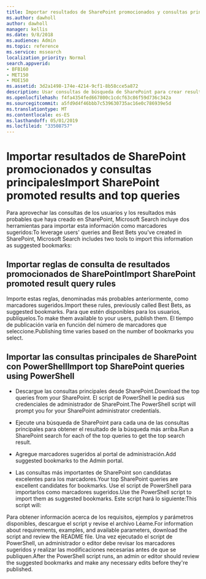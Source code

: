 ```yaml
---
title: Importar resultados de SharePoint promocionados y consultas principales
ms.author: dawholl
author: dawholl
manager: kellis
ms.date: 9/8/2018
ms.audience: Admin
ms.topic: reference
ms.service: mssearch
localization_priority: Normal
search.appverid:
- BFB160
- MET150
- MOE150
ms.assetid: 3d2a1498-174e-4214-9cf1-8b58cce5a872
description: Usar consultas de búsqueda de SharePoint para crear resultados de trabajo para Microsoft Search
ms.openlocfilehash: f4fa4354fed667800c1cdcf63c86f59d736c342a
ms.sourcegitcommit: a5fd9d4f46bbb7c539630735ac16e0c786939e5d
ms.translationtype: MT
ms.contentlocale: es-ES
ms.lasthandoff: 05/01/2019
ms.locfileid: "33508757"
---
```

# <a name="import-sharepoint-promoted-results-and-top-queries"></a><span data-ttu-id="ded33-103">Importar resultados de SharePoint promocionados y consultas principales</span><span class="sxs-lookup"><span data-stu-id="ded33-103">Import SharePoint promoted results and top queries</span></span>

<span data-ttu-id="ded33-104">Para aprovechar las consultas de los usuarios y los resultados más probables que haya creado en SharePoint, Microsoft Search incluye dos herramientas para importar esta información como marcadores sugeridos:</span><span class="sxs-lookup"><span data-stu-id="ded33-104">To leverage users' queries and Best Bets you've created in SharePoint, Microsoft Search includes two tools to import this information as suggested bookmarks:</span></span> 
  
## <a name="import-sharepoint-promoted-result-query-rules"></a><span data-ttu-id="ded33-105">Importar reglas de consulta de resultados promocionados de SharePoint</span><span class="sxs-lookup"><span data-stu-id="ded33-105">Import SharePoint promoted result query rules</span></span>

<span data-ttu-id="ded33-106">Importe estas reglas, denominadas más probables anteriormente, como marcadores sugeridos.</span><span class="sxs-lookup"><span data-stu-id="ded33-106">Import these rules, previously called Best Bets, as suggested bookmarks.</span></span> <span data-ttu-id="ded33-107">Para que estén disponibles para los usuarios, publíquelos.</span><span class="sxs-lookup"><span data-stu-id="ded33-107">To make them available to your users, publish them.</span></span> <span data-ttu-id="ded33-108">El tiempo de publicación varía en función del número de marcadores que seleccione.</span><span class="sxs-lookup"><span data-stu-id="ded33-108">Publishing time varies based on the number of bookmarks you select.</span></span>
  
## <a name="import-top-sharepoint-queries-using-powershell"></a><span data-ttu-id="ded33-109">Importar las consultas principales de SharePoint con PowerShell</span><span class="sxs-lookup"><span data-stu-id="ded33-109">Import top SharePoint queries using PowerShell</span></span>

- <span data-ttu-id="ded33-110">Descargue las consultas principales desde SharePoint.</span><span class="sxs-lookup"><span data-stu-id="ded33-110">Download the top queries from your SharePoint.</span></span> <span data-ttu-id="ded33-111">El script de PowerShell le pedirá sus credenciales de administrador de SharePoint.</span><span class="sxs-lookup"><span data-stu-id="ded33-111">The PowerShell script will prompt you for your SharePoint administrator credentials.</span></span>
    
- <span data-ttu-id="ded33-112">Ejecute una búsqueda de SharePoint para cada una de las consultas principales para obtener el resultado de la búsqueda más arriba.</span><span class="sxs-lookup"><span data-stu-id="ded33-112">Run a SharePoint search for each of the top queries to get the top search result.</span></span>
    
- <span data-ttu-id="ded33-113">Agregue marcadores sugeridos al portal de administración.</span><span class="sxs-lookup"><span data-stu-id="ded33-113">Add suggested bookmarks to the Admin portal.</span></span>
    
- <span data-ttu-id="ded33-114">Las consultas más importantes de SharePoint son candidatas excelentes para los marcadores.</span><span class="sxs-lookup"><span data-stu-id="ded33-114">Your top SharePoint queries are excellent candidates for bookmarks.</span></span> <span data-ttu-id="ded33-115">Use el script de PowerShell para importarlos como marcadores sugeridos.</span><span class="sxs-lookup"><span data-stu-id="ded33-115">Use the PowerShell script to import them as suggested bookmarks.</span></span> <span data-ttu-id="ded33-116">Este script hará lo siguiente:</span><span class="sxs-lookup"><span data-stu-id="ded33-116">This script will:</span></span>
    
<span data-ttu-id="ded33-117">Para obtener información acerca de los requisitos, ejemplos y parámetros disponibles, descargue el script y revise el archivo Léame.</span><span class="sxs-lookup"><span data-stu-id="ded33-117">For information about requirements, examples, and available parameters, download the script and review the README file.</span></span> <span data-ttu-id="ded33-118">Una vez ejecutado el script de PowerShell, un administrador o editor debe revisar los marcadores sugeridos y realizar las modificaciones necesarias antes de que se publiquen.</span><span class="sxs-lookup"><span data-stu-id="ded33-118">After the PowerShell script runs, an admin or editor should review the suggested bookmarks and make any necessary edits before they're published.</span></span>

  

